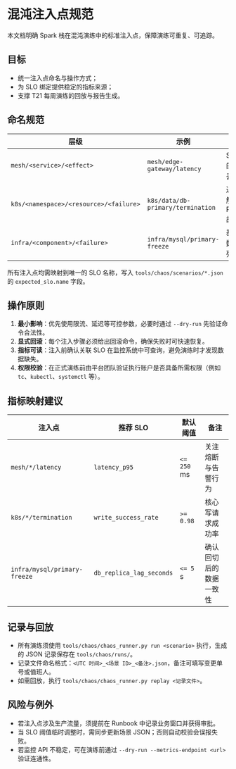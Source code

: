 # 混沌注入点规范

本文档明确 Spark 栈在混沌演练中的标准注入点，保障演练可重复、可追踪。

## 目标

- 统一注入点命名与操作方式；
- 为 SLO 绑定提供稳定的指标来源；
- 支撑 T21 每周演练的回放与报告生成。

## 命名规范

| 层级 | 示例 | 说明 |
| ---- | ---- | ---- |
| `mesh/<service>/<effect>` | `mesh/edge-gateway/latency` | Service Mesh 侧的网络延迟或包丢注入 |
| `k8s/<namespace>/<resource>/<failure>` | `k8s/data/db-primary/termination` | 通过 K8s 控制面触发的 Pod/Deployment 故障 |
| `infra/<component>/<failure>` | `infra/mysql/primary-freeze` | 基础设施层，如数据库、消息队列 |

所有注入点均需映射到唯一的 SLO 名称，写入 `tools/chaos/scenarios/*.json` 的 `expected_slo.name` 字段。

## 操作原则

1. **最小影响**：优先使用限流、延迟等可控参数，必要时通过 `--dry-run` 先验证命令合法性。
2. **显式回滚**：每个注入步骤必须给出回滚命令，确保失败时可快速恢复。
3. **指标可读**：注入前确认关联 SLO 在监控系统中可查询，避免演练时才发现数据缺失。
4. **权限校验**：在正式演练前由平台团队验证执行账户是否具备所需权限（例如 `tc`、`kubectl`、`systemctl` 等）。

## 指标映射建议

| 注入点 | 推荐 SLO | 默认阈值 | 备注 |
| ------ | -------- | -------- | ---- |
| `mesh/*/latency` | `latency_p95` | `<= 250` ms | 关注熔断与告警行为 |
| `k8s/*/termination` | `write_success_rate` | `>= 0.98` | 核心写请求成功率 |
| `infra/mysql/primary-freeze` | `db_replica_lag_seconds` | `<= 5` s | 确认回切后的数据一致性 |

## 记录与回放

- 所有演练须使用 `tools/chaos/chaos_runner.py run <scenario>` 执行，生成的 JSON 记录保存在 `tools/chaos/runs/`。
- 记录文件命名格式：`<UTC 时间>_<场景 ID>_<备注>.json`，备注可填写变更单号或值班人。
- 如需回放，执行 `tools/chaos/chaos_runner.py replay <记录文件>`。

## 风险与例外

- 若注入点涉及生产流量，须提前在 Runbook 中记录业务窗口并获得审批。
- 当 SLO 阈值临时调整时，需同步更新场景 JSON；否则自动校验会误报失败。
- 若监控 API 不稳定，可在演练前通过 `--dry-run --metrics-endpoint <url>` 验证连通性。
